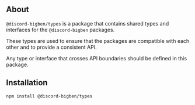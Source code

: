 
## About

`@discord-bigben/types` is a package that contains shared types and interfaces for the `@discord-bigben` packages.

These types are used to ensure that the packages are compatible with each other and to provide a consistent API.

Any type or interface that crosses API boundaries should be defined in this package.

## Installation

```sh
npm install @discord-bigben/types
```
